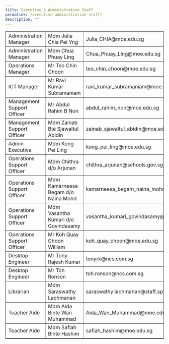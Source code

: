 ```yaml
---
title: Executive & Administrative Staff
permalink: /executive-administrative-staff/
description: ""
---
```

<table border="1">
<tbody>
<tr>
<td>Administration Manager</td>
<td>Mdm Julia Chia Pei Yng</td>
<td>Julia_CHIA@moe.edu.sg</td>
</tr>
<tr>
<td>Administration Manager</td>
<td>Mdm Chua Phuay Ling</td>
<td>Chua_Phuay_Ling@moe.edu.sg</td>
</tr>
<tr>
<td>Operations Manager</td>
<td>Mr Teo Chin Choon</td>
<td>teo_chin_choon@moe.edu.sg</td>
</tr>
<tr>
<td>ICT Manager</td>
<td>Mr Ravi Kumar Subramaniam</td>
<td>ravi_kumar_subramaniam@moe.edu.sg</td>
</tr>
<tr>
<td>Management Support Officer</td>
<td>Mr Abdul Rahim B Non</td>
<td>abdul_rahim_non@moe.edu.sg</td>
</tr>
<tr>
<td>Management Support Officer</td>
<td>Mdm Zainab Bte Sjawaltul Abidin</td>
<td>zainab_sjawaltul_abidin@moe.edu.sg</td>
</tr>
<tr>
<td>Admin Executive</td>
<td>Mdm Kong Pei Ling</td>
<td>kong_pei_ling@moe.edu.sg</td>
</tr>
<tr>
<td>Operations Support Officer&nbsp;</td>
<td>Mdm Chithra d/o Arjunan</td>
<td>chithra_arjunan@schools.gov.sg</td>
</tr>
<tr>
<td>Operations Support Officer&nbsp;</td>
<td>Mdm Kamarneesa Begam d/o Naina Mohd</td>
<td>kamarneesa_begam_naina_mohd@schools.gov.sg</td>
</tr>
<tr>
<td>Operations Support Officer&nbsp;</td>
<td>Mdm Vasantha Kumari d/o Govindasamy</td>
<td>vasantha_kumari_govindasamy@moe.edu.sg</td>
</tr>
<tr>
<td>Operations Support Officer&nbsp;</td>
<td>Mr Koh Quay Choon William</td>
<td>koh_quay_choon@moe.edu.sg</td>
</tr>
<tr>
<td>Desktop Engineer&nbsp;</td>
<td>Mr Tony Rajesh Kumar</td>
<td>tonyrk@ncs.com.sg</td>
</tr>
<tr>
<td>Desktop Engineer&nbsp;</td>
<td>Mr Toh Ronson</td>
<td>toh.ronson@ncs.com.sg</td>
</tr>
<tr>
<td>Librarian</td>
<td>Mdm Saraswathy Lachmanan</td>
<td>saraswathy.lachmanan@staff.spydus.com.sg</td>
</tr>
<tr>
<td>Teacher Aide</td>
<td>Mdm Aida Binte Wan Muhammad</td>
<td>Aida_Wan_Muhammad@moe.edu.sg</td>
</tr>
<tr>
<td>Teacher Aide</td>
<td>Mdm Safiah Binte Hashim</td>
<td>safiah_hashim@moe.edu.sg</td>
</tr>
</tbody>
</table>